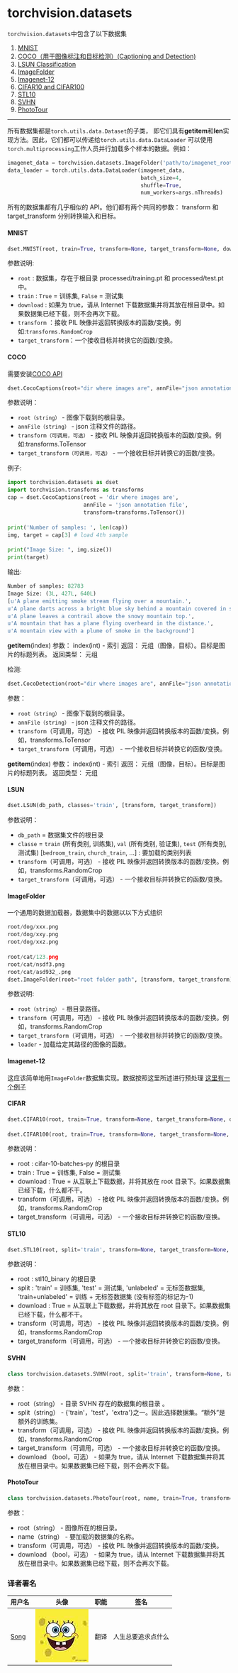 # torchvision.datasets

`torchvision.datasets`中包含了以下数据集

1.  [MNIST](#mnist)
2.  [COCO（用于图像标注和目标检测）(Captioning and Detection)](#coco)
3.  [LSUN Classification](#lsun)
4.  [ImageFolder](#imagefolder)
5.  [Imagenet-12](#imagenet-12)
6.  [CIFAR10 and CIFAR100](#cifar)
7.  [STL10](#stl10)
8.  [SVHN](#SVHN)
9.  [PhotoTour](#PhotoTour)

* * *

所有数据集都是`torch.utils.data.Dataset`的子类， 即它们具有**getitem**和**len**实现方法。因此，它们都可以传递给`torch.utils.data.DataLoader` 可以使用`torch.multiprocessing`工作人员并行加载多个样本的数据。例如：

```py
imagenet_data = torchvision.datasets.ImageFolder('path/to/imagenet_root/')
data_loader = torch.utils.data.DataLoader(imagenet_data,
                                          batch_size=4,
                                          shuffle=True,
                                          num_workers=args.nThreads) 
```

所有的数据集都有几乎相似的 API。他们都有两个共同的参数： transform 和 target_transform 分别转换输入和目标。

#### MNIST

```py
dset.MNIST(root, train=True, transform=None, target_transform=None, download=False) 
```

参数说明:

*   `root` : 数据集，存在于根目录 processed/training.pt 和 processed/test.pt 中。
*   `train` : `True` = 训练集, `False` = 测试集
*   `download` : 如果为 true，请从 Internet 下载数据集并将其放在根目录中。如果数据集已经下载，则不会再次下载。
*   `transform` ：接收 PIL 映像并返回转换版本的函数/变换。例如:`transforms.RandomCrop`
*   `target_transform`：一个接收目标并转换它的函数/变换。

#### COCO

需要安装[COCO API](https://github.com/pdollar/coco/tree/master/PythonAPI)

```py
dset.CocoCaptions(root="dir where images are", annFile="json annotation file", [transform, target_transform]) 
```

参数说明：

*   `root（string）` - 图像下载到的根目录。
*   `annFile（string）` - json 注释文件的路径。
*   `transform（可调用，可选）` - 接收 PIL 映像并返回转换版本的函数/变换。例如:transforms.ToTensor
*   `target_transform（可调用，可选）` - 一个接收目标并转换它的函数/变换。

例子:

```py
import torchvision.datasets as dset
import torchvision.transforms as transforms
cap = dset.CocoCaptions(root = 'dir where images are',
                        annFile = 'json annotation file',
                        transform=transforms.ToTensor())

print('Number of samples: ', len(cap))
img, target = cap[3] # load 4th sample

print("Image Size: ", img.size())
print(target) 
```

输出:

```py
Number of samples: 82783
Image Size: (3L, 427L, 640L)
[u'A plane emitting smoke stream flying over a mountain.',
u'A plane darts across a bright blue sky behind a mountain covered in snow',
u'A plane leaves a contrail above the snowy mountain top.',
u'A mountain that has a plane flying overheard in the distance.',
u'A mountain view with a plume of smoke in the background'] 
```

**getitem**(index) 参数： index(int) - 索引 返回： 元组（图像，目标）。目标是图片的标题列表。 返回类型： 元组

检测:

```py
dset.CocoDetection(root="dir where images are", annFile="json annotation file", [transform, target_transform]) 
```

参数：

*   `root（string）` - 图像下载到的根目录。
*   `annFile（string）` - json 注释文件的路径。
*   `transform`（可调用，可选） - 接收 PIL 映像并返回转换版本的函数/变换。例如，transforms.ToTensor
*   `target_transform`（可调用，可选） - 一个接收目标并转换它的函数/变换。

**getitem**(index) 参数： index(int) - 索引 返回： 元组（图像，目标）。目标是图片的标题列表。 返回类型： 元组

#### LSUN

```py
dset.LSUN(db_path, classes='train', [transform, target_transform]) 
```

参数说明：

*   `db_path` = 数据集文件的根目录
*   `classe` = `train` (所有类别, 训练集), `val` (所有类别, 验证集), `test` (所有类别, 测试集) [`bedroom_train`, `church_train`, …] : 要加载的类别列表
*   `transform`（可调用，可选） - 接收 PIL 映像并返回转换版本的函数/变换。例如，transforms.RandomCrop
*   `target_transform`（可调用，可选） - 一个接收目标并转换它的函数/变换。

#### ImageFolder

一个通用的数据加载器，数据集中的数据以以下方式组织

```py
root/dog/xxx.png
root/dog/xxy.png
root/dog/xxz.png

root/cat/123.png
root/cat/nsdf3.png
root/cat/asd932_.png
dset.ImageFolder(root="root folder path", [transform, target_transform]) 
```

参数说明:

*   `root（string）` - 根目录路径。
*   `transform`（可调用，可选） - 接收 PIL 映像并返回转换版本的函数/变换。例如，transforms.RandomCrop
*   `target_transform`（可调用，可选） - 一个接收目标并转换它的函数/变换。
*   `loader` - 加载给定其路径的图像的函数。

#### Imagenet-12

这应该简单地用`ImageFolder`数据集实现。数据按照这里所述进行预处理 [这里有一个例子](https://github.com/pytorch/examples/blob/27e2a46c1d1505324032b1d94fc6ce24d5b67e97/imagenet/main.py#L48-L62)

#### CIFAR

```py
dset.CIFAR10(root, train=True, transform=None, target_transform=None, download=False)

dset.CIFAR100(root, train=True, transform=None, target_transform=None, download=False) 
```

参数说明：

*   root : cifar-10-batches-py 的根目录
*   train : True = 训练集, False = 测试集
*   download : True = 从互联上下载数据，并将其放在 root 目录下。如果数据集已经下载，什么都不干。
*   transform（可调用，可选） - 接收 PIL 映像并返回转换版本的函数/变换。例如，transforms.RandomCrop
*   target_transform（可调用，可选） - 一个接收目标并转换它的函数/变换。

#### STL10

```py
dset.STL10(root, split='train', transform=None, target_transform=None, download=False) 
```

参数说明：

*   root : stl10_binary 的根目录
*   split : 'train' = 训练集, 'test' = 测试集, 'unlabeled' = 无标签数据集, 'train+unlabeled' = 训练 + 无标签数据集 (没有标签的标记为-1)
*   download : True = 从互联上下载数据，并将其放在 root 目录下。如果数据集已经下载，什么都不干。
*   transform（可调用，可选） - 接收 PIL 映像并返回转换版本的函数/变换。例如，transforms.RandomCrop
*   target_transform（可调用，可选） - 一个接收目标并转换它的函数/变换。

#### SVHN

```py
class torchvision.datasets.SVHN(root, split='train', transform=None, target_transform=None, download=False) 
```

参数：

*   root（string） - 目录 SVHN 存在的数据集的根目录 。
*   split（string） - {'train'，'test'，'extra'}之一。因此选择数据集。“额外”是额外的训练集。
*   transform（可调用，可选） - 接收 PIL 映像并返回转换版本的函数/变换。例如，transforms.RandomCrop
*   target_transform（可调用，可选） - 一个接收目标并转换它的函数/变换。
*   download （bool，可选） - 如果为 true，请从 Internet 下载数据集并将其放在根目录中。如果数据集已经下载，则不会再次下载。

#### PhotoTour

```py
class torchvision.datasets.PhotoTour(root, name, train=True, transform=None, download=False) 
```

参数：

*   root（string） - 图像所在的根目录。
*   name（string） - 要加载的数据集的名称。
*   transform（可调用，可选） - 接收 PIL 映像并返回转换版本的函数/变换。
*   download （bool，可选） - 如果为 true，请从 Internet 下载数据集并将其放在根目录中。如果数据集已经下载，则不会再次下载。

### 译者署名

| 用户名 | 头像 | 职能 | 签名 |
| --- | --- | --- | --- |
| [Song](https://ptorch.com) | ![](img/2018033000352689884.jpeg) | 翻译 | 人生总要追求点什么 |